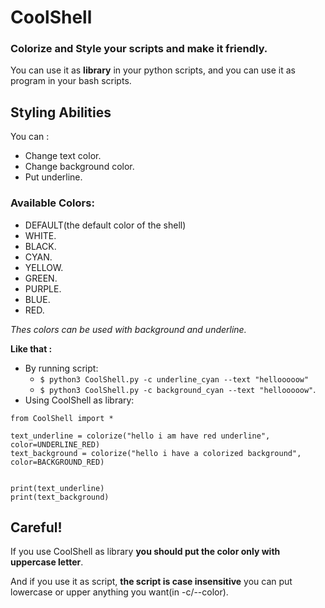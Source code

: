 # CoolShell
### Colorize and Style your scripts and make it friendly.
You can use it as **library** in your python scripts,
and you can use it as program in your bash scripts.

## Styling Abilities
You can :
+ Change text color.
+ Change background color.
+ Put underline.

### Available Colors:
+ DEFAULT(the default color of the shell)
+ WHITE.
+ BLACK.
+ CYAN.
+ YELLOW.
+ GREEN.
+ PURPLE.
+ BLUE.
+ RED.



_Thes colors can be used with background and underline._

**Like that :**
+ By running script:
    + `$ python3 CoolShell.py -c underline_cyan --text "hellooooow"`
    + `$ python3 CoolShell.py -c background_cyan --text "hellooooow"`.
+ Using CoolShell as library:
```
from CoolShell import *

text_underline = colorize("hello i am have red underline", color=UNDERLINE_RED)
text_background = colorize("hello i have a colorized background", color=BACKGROUND_RED)


print(text_underline)
print(text_background)
```



## Careful!
If you use CoolShell as library **you should put the color only with uppercase letter**.

And if you use it as script, **the script is case insensitive** you can put lowercase or upper anything you want(in -c/--color).

